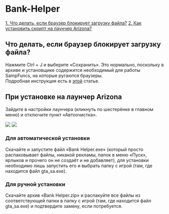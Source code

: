 # Bank-Helper

[1. Что делать, если браузер блокирует загрузку файла?](#download)
[2. Как установить скрипт на лаунчер Arizona?](#launcher)


## Что делать, если браузер блокирует загрузку файла?
<a name="download"></a>
Нажмите Ctrl + J и выберите «Сохранить». Это нормально, поскольку в архиве и установщике содержится необходимый для работы SampFuncs, на которые ругаются браузеры.
<br>
Подробная инструкция есть в [этой](https://soft-setup.ru/razreshit-skachivanie-fajla-kotoryj-google-chrome-blokiruet/) статье.


## При установке на лаунчер Arizona
<a name="launcher">Зайдите в настройки лаунчера (кликнуть по шестерёнке в главном меню) и отключите пункт «Автоочистка».

![](https://i.imgur.com/HCC1eId.png)
![](https://i.imgur.com/V0mb2ez.png)
</a>

### Для автоматической установки
Скачайте и запустите файл «Bank Helper.exe» (который просто распаковывает файлы, никакой рекламы, папок в меню «Пуск», ярлыков и прочего он не создаёт и не добавляет), для установки необходимо лишь запустить его и выбрать папку с игрой (там, где находится файл gta_sa.exe).

### Для ручной установки
Скачайте архив «Bank Helper.zip» и распакуйте все файлы из соответствующей папки в папку с игрой (там, где находится файл gta_sa.exe) и подтвердите замену, если потребуется.
